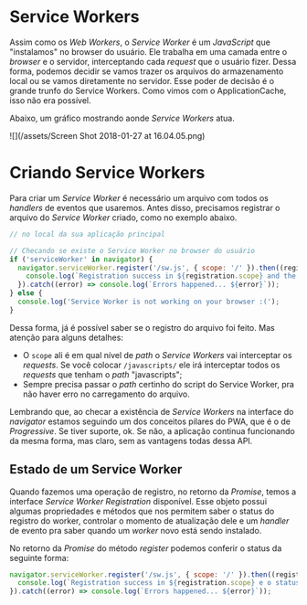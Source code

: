 # Service Workers

Assim como os _Web Workers_, o _Service Worker_ é um _JavaScript_ que "instalamos" no browser do usuário. Ele trabalha em uma camada entre o _browser_ e o servidor, interceptando cada _request_ que o usuário fizer. Dessa forma, podemos decidir se vamos trazer os arquivos do armazenamento local ou se vamos diretamente no servidor. Esse poder de decisão é o grande trunfo do Service Workers. Como vimos com o ApplicationCache, isso não era possível.



Abaixo, um gráfico mostrando aonde _Service Workers_ atua.

![](/assets/Screen Shot 2018-01-27 at 16.04.05.png)

# Criando Service Workers

Para criar um _Service Worker_ é necessário um arquivo com todos os _handlers_ de eventos que usaremos. Antes disso, precisamos registrar o arquivo do _Service Worker_ criado, como no exemplo abaixo.

```js
// no local da sua aplicação principal

// Checando se existe o Service Worker no browser do usuário
if ('serviceWorker' in navigator) {
  navigator.serviceWorker.register('/sw.js', { scope: '/' }).then((registration) => {
    console.log(`Registration success in ${registration.scope} and the status is ${registration.state}`);
  }).catch((error) => console.log(`Errors happened... ${error}`));
} else {
  console.log('Service Worker is not working on your browser :(');
}
```

Dessa forma, já é possível saber se o registro do arquivo foi feito. Mas atenção para alguns detalhes:

* O `scope` ali é em qual nível de _path_ o _Service Workers_ vai interceptar os _requests_. Se você colocar `/javascripts/` ele irá interceptar todos os _requests_ que tenham o _path_ "javascripts";
* Sempre precisa passar o _path_ certinho do script do Service Worker, pra não haver erro no carregamento do arquivo.

Lembrando que, ao checar a existência de _Service Workers_ na interface do _navigator_ estamos seguindo um dos conceitos pilares do PWA, que é o de _Progressive_. Se tiver suporte, ok. Se não, a aplicação continua funcionando da mesma forma, mas claro, sem as vantagens todas dessa API.

## Estado de um Service Worker

Quando fazemos uma operação de registro, no retorno da _Promise_, temos a interface _Service Worker Registration_ disponível. Esse objeto possui algumas propriedades e métodos que nos permitem saber o status do registro do worker, controlar o momento de atualização dele e um _handler_ de evento pra saber quando um _worker_ novo está sendo instalado.

No retorno da _Promise_ do método _register_ podemos conferir o status da seguinte forma:

```js
navigator.serviceWorker.register('/sw.js', { scope: '/' }).then((registration) => {
  console.log(`Registration success in ${registration.scope} e o status é ${registration.state}`);
}).catch((error) => console.log(`Errors happened... ${error}`));
```

## 



